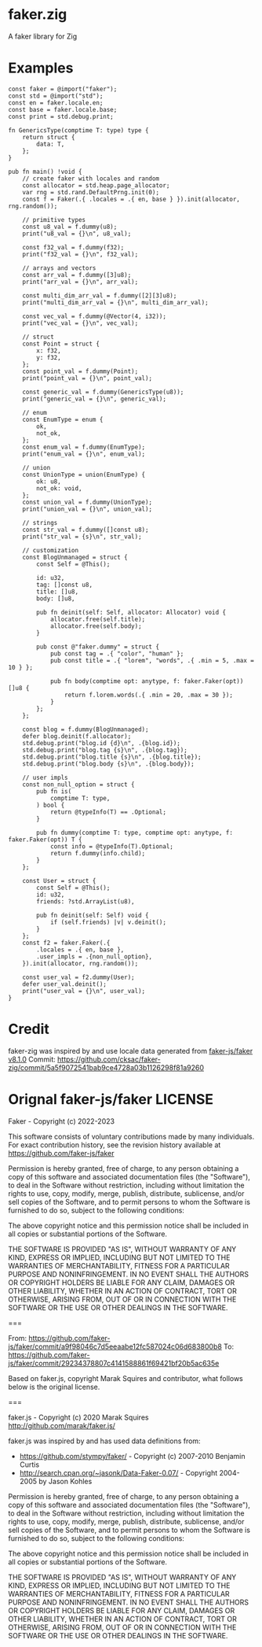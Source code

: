 # faker.zig
A faker library for Zig

# Examples
```Zig
const faker = @import("faker");
const std = @import("std");
const en = faker.locale.en;
const base = faker.locale.base;
const print = std.debug.print;

fn GenericsType(comptime T: type) type {
    return struct {
        data: T,
    };
}

pub fn main() !void {
    // create faker with locales and random
    const allocator = std.heap.page_allocator;
    var rng = std.rand.DefaultPrng.init(0);
    const f = Faker(.{ .locales = .{ en, base } }).init(allocator, rng.random());

    // primitive types
    const u8_val = f.dummy(u8);
    print("u8_val = {}\n", u8_val);

    const f32_val = f.dummy(f32);
    print("f32_val = {}\n", f32_val);

    // arrays and vectors
    const arr_val = f.dummy([3]u8);
    print("arr_val = {}\n", arr_val);

    const multi_dim_arr_val = f.dummy([2][3]u8);
    print("multi_dim_arr_val = {}\n", multi_dim_arr_val);

    const vec_val = f.dummy(@Vector(4, i32));
    print("vec_val = {}\n", vec_val);

    // struct
    const Point = struct {
        x: f32,
        y: f32,
    };
    const point_val = f.dummy(Point);
    print("point_val = {}\n", point_val);

    const generic_val = f.dummy(GenericsType(u8));
    print("generic_val = {}\n", generic_val);

    // enum
    const EnumType = enum {
        ok,
        not_ok,
    };
    const enum_val = f.dummy(EnumType);
    print("enum_val = {}\n", enum_val);

    // union
    const UnionType = union(EnumType) {
        ok: u8,
        not_ok: void,
    };
    const union_val = f.dummy(UnionType);
    print("union_val = {}\n", union_val);

    // strings
    const str_val = f.dummy([]const u8);
    print("str_val = {s}\n", str_val);

    // customization
    const BlogUnmanaged = struct {
        const Self = @This();

        id: u32,
        tag: []const u8,
        title: []u8,
        body: []u8,

        pub fn deinit(self: Self, allocator: Allocator) void {
            allocator.free(self.title);
            allocator.free(self.body);
        }

        pub const @"faker.dummy" = struct {
            pub const tag = .{ "color", "human" };
            pub const title = .{ "lorem", "words", .{ .min = 5, .max = 10 } };

            pub fn body(comptime opt: anytype, f: faker.Faker(opt)) []u8 {
                return f.lorem.words(.{ .min = 20, .max = 30 });
            }
        };
    };

    const blog = f.dummy(BlogUnmanaged);
    defer blog.deinit(f.allocator);
    std.debug.print("blog.id {d}\n", .{blog.id});
    std.debug.print("blog.tag {s}\n", .{blog.tag});
    std.debug.print("blog.title {s}\n", .{blog.title});
    std.debug.print("blog.body {s}\n", .{blog.body});

    // user impls
    const non_null_option = struct {
        pub fn is(
            comptime T: type,
        ) bool {
            return @typeInfo(T) == .Optional;
        }

        pub fn dummy(comptime T: type, comptime opt: anytype, f: faker.Faker(opt)) T {
            const info = @typeInfo(T).Optional;
            return f.dummy(info.child);
        }
    };

    const User = struct {
        const Self = @This();
        id: u32,
        friends: ?std.ArrayList(u8),

        pub fn deinit(self: Self) void {
            if (self.friends) |v| v.deinit();
        }
    };
    const f2 = faker.Faker(.{
        .locales = .{ en, base },
        .user_impls = .{non_null_option},
    }).init(allocator, rng.random());

    const user_val = f2.dummy(User);
    defer user_val.deinit();
    print("user_val = {}\n", user_val);
}
```

# Credit
faker-zig was inspired by and use locale data generated from [faker-js/faker v8.1.0](https://github.com/faker-js/faker)
Commit: https://github.com/cksac/faker-zig/commit/5a5f9072541bab9ce4728a03b1126298f81a9260

# Orignal faker-js/faker LICENSE
Faker - Copyright (c) 2022-2023

This software consists of voluntary contributions made by many individuals.
For exact contribution history, see the revision history
available at https://github.com/faker-js/faker

Permission is hereby granted, free of charge, to any person obtaining
a copy of this software and associated documentation files (the
"Software"), to deal in the Software without restriction, including
without limitation the rights to use, copy, modify, merge, publish,
distribute, sublicense, and/or sell copies of the Software, and to
permit persons to whom the Software is furnished to do so, subject to
the following conditions:

The above copyright notice and this permission notice shall be
included in all copies or substantial portions of the Software.

THE SOFTWARE IS PROVIDED "AS IS", WITHOUT WARRANTY OF ANY KIND,
EXPRESS OR IMPLIED, INCLUDING BUT NOT LIMITED TO THE WARRANTIES OF
MERCHANTABILITY, FITNESS FOR A PARTICULAR PURPOSE AND
NONINFRINGEMENT. IN NO EVENT SHALL THE AUTHORS OR COPYRIGHT HOLDERS BE
LIABLE FOR ANY CLAIM, DAMAGES OR OTHER LIABILITY, WHETHER IN AN ACTION
OF CONTRACT, TORT OR OTHERWISE, ARISING FROM, OUT OF OR IN CONNECTION
WITH THE SOFTWARE OR THE USE OR OTHER DEALINGS IN THE SOFTWARE.

===

From: https://github.com/faker-js/faker/commit/a9f98046c7d5eeaabe12fc587024c06d683800b8
To: https://github.com/faker-js/faker/commit/29234378807c4141588861f69421bf20b5ac635e

Based on faker.js, copyright Marak Squires and contributor, what follows below is the original license.

===

faker.js - Copyright (c) 2020
Marak Squires
http://github.com/marak/faker.js/

faker.js was inspired by and has used data definitions from:

 * https://github.com/stympy/faker/ - Copyright (c) 2007-2010 Benjamin Curtis
 * http://search.cpan.org/~jasonk/Data-Faker-0.07/ - Copyright 2004-2005 by Jason Kohles

Permission is hereby granted, free of charge, to any person obtaining
a copy of this software and associated documentation files (the
"Software"), to deal in the Software without restriction, including
without limitation the rights to use, copy, modify, merge, publish,
distribute, sublicense, and/or sell copies of the Software, and to
permit persons to whom the Software is furnished to do so, subject to
the following conditions:

The above copyright notice and this permission notice shall be
included in all copies or substantial portions of the Software.

THE SOFTWARE IS PROVIDED "AS IS", WITHOUT WARRANTY OF ANY KIND,
EXPRESS OR IMPLIED, INCLUDING BUT NOT LIMITED TO THE WARRANTIES OF
MERCHANTABILITY, FITNESS FOR A PARTICULAR PURPOSE AND
NONINFRINGEMENT. IN NO EVENT SHALL THE AUTHORS OR COPYRIGHT HOLDERS BE
LIABLE FOR ANY CLAIM, DAMAGES OR OTHER LIABILITY, WHETHER IN AN ACTION
OF CONTRACT, TORT OR OTHERWISE, ARISING FROM, OUT OF OR IN CONNECTION
WITH THE SOFTWARE OR THE USE OR OTHER DEALINGS IN THE SOFTWARE.